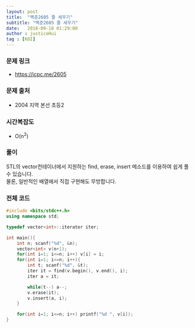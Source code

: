 ```yaml
---
layout: post
title:  "백준2605 줄 세우기"
subtitle: "백준2605 줄 세우기"
date:   2018-09-18 01:29:00
author : justiceHui
tag : [KOI]
---
```


### 문제 링크
* https://icpc.me/2605

### 문제 출처
* 2004 지역 본선 초등2

### 시간복잡도
* O(n<sup>2</sup>)

### 풀이
STL의 vector컨테이너에서 지원하는 find, erase, insert 메소드를 이용하여 쉽게 풀 수 있습니다.<br>
물론, 일반적인 배열에서 직접 구현해도 무방합니다.

### 전체 코드
```cpp
#include <bits/stdc++.h>
using namespace std;

typedef vector<int>::iterator iter;

int main(){
	int n; scanf("%d", &n);
	vector<int> v(n+1);
	for(int i=1; i<=n; i++) v[i] = i;
	for(int i=1; i<=n; i++){
		int t; scanf("%d", &t);
		iter it = find(v.begin(), v.end(), i);
		iter a = it;

		while(t--) a--;
		v.erase(it);
		v.insert(a, i);
	}

	for(int i=1; i<=n; i++) printf("%d ", v[i]);
}
```
